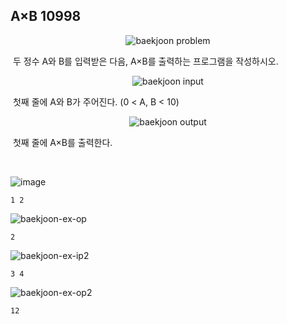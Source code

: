 ## A×B 10998

<p align="center">
  <img src="https://user-images.githubusercontent.com/76546167/145960503-58714af7-c6cd-4a89-8064-fdc213a0e744.PNG" 
alt="baekjoon problem" /></p>

&nbsp;두 정수 A와 B를 입력받은 다음, A×B를 출력하는 프로그램을 작성하시오.

<p align="center">
  <img src="https://user-images.githubusercontent.com/76546167/145960554-2792a951-dc7d-42bd-bc0a-d9ccf7891a97.PNG" 
alt="baekjoon input" /></p>

&nbsp;첫째 줄에 A와 B가 주어진다. (0 < A, B < 10)

<p align="center">
  <img src="https://user-images.githubusercontent.com/76546167/145960716-4c6c1514-9ad7-4e80-8083-954118b9f689.PNG" 
alt="baekjoon output" /></p>

&nbsp;첫째 줄에 A×B를 출력한다.

</br>

![image](https://user-images.githubusercontent.com/76546167/145961090-b47d9b82-39d2-46f2-bc69-4ad4858b1704.png)

```
1 2
```

![baekjoon-ex-op](https://user-images.githubusercontent.com/76546167/145961616-3b9d8b2d-2027-4834-bbaf-62792f46d203.PNG)

```
2
```

![baekjoon-ex-ip2](https://user-images.githubusercontent.com/76546167/146166765-a3b5a784-6203-4e60-a87c-3797e8a257b5.PNG)

```
3 4
```

![baekjoon-ex-op2](https://user-images.githubusercontent.com/76546167/146166814-93c35a20-8523-4cba-b410-f658adf7c2e6.PNG)

```
12
```
